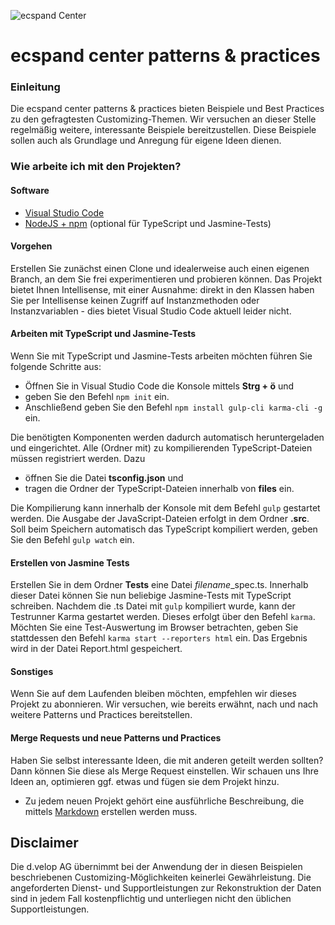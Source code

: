 ![ecspand Center](http://www.d-velop.de/wp-content/uploads/ecspand_3cols.png) 

# ecspand center patterns & practices #


### Einleitung ###

Die ecspand center patterns & practices bieten Beispiele und Best Practices zu den gefragtesten Customizing-Themen. Wir versuchen an dieser Stelle regelmäßig weitere, interessante Beispiele bereitzustellen. Diese Beispiele sollen auch als Grundlage und Anregung für eigene Ideen dienen.

### Wie arbeite ich mit den Projekten? ###

#### Software ####
* [Visual Studio Code](https://code.visualstudio.com/)
* [NodeJS + npm](https://nodejs.org) (optional für TypeScript und Jasmine-Tests)

#### Vorgehen ####

Erstellen Sie zunächst einen Clone und idealerweise auch einen eigenen Branch, an dem Sie frei experimentieren und probieren können. Das Projekt bietet Ihnen Intellisense, 
mit einer Ausnahme: direkt in den Klassen haben  Sie per Intellisense keinen Zugriff auf Instanzmethoden oder Instanzvariablen - dies bietet Visual Studio Code aktuell leider nicht.

#### Arbeiten mit TypeScript und Jasmine-Tests
Wenn Sie mit TypeScript und Jasmine-Tests arbeiten möchten führen Sie folgende Schritte aus:

* Öffnen Sie in Visual Studio Code die Konsole mittels **Strg + ö** und
* geben Sie den Befehl ``` npm init ``` ein.
* Anschließend geben Sie den Befehl ``` npm install gulp-cli karma-cli -g ``` ein.

Die benötigten Komponenten werden dadurch automatisch heruntergeladen und eingerichtet.
Alle (Ordner mit) zu kompilierenden TypeScript-Dateien müssen registriert werden. Dazu
* öffnen Sie die Datei **tsconfig.json** und
* tragen die Ordner der TypeScript-Dateien innerhalb von **files** ein.

Die Kompilierung kann innerhalb der Konsole mit dem Befehl ``` gulp ``` gestartet werden. Die Ausgabe der JavaScript-Dateien erfolgt in dem Ordner **.src**. Soll beim Speichern automatisch das TypeScript
kompiliert werden, geben Sie den Befehl ``` gulp watch ``` ein.

#### Erstellen von Jasmine Tests
Erstellen Sie in dem Ordner **Tests** eine Datei *filename*_spec.ts. Innerhalb dieser Datei können Sie nun beliebige Jasmine-Tests mit TypeScript schreiben.
Nachdem die .ts Datei mit ``` gulp ``` kompiliert wurde, kann der Testrunner Karma gestartet werden. Dieses erfolgt über
den Befehl ``` karma ```. Möchten Sie eine Test-Auswertung im Browser betrachten, geben Sie stattdessen den Befehl ``` karma start --reporters html ```  ein.
Das Ergebnis wird in der Datei Report.html gespeichert.

#### Sonstiges
Wenn Sie auf dem Laufenden bleiben möchten, empfehlen wir dieses Projekt zu abonnieren. Wir versuchen, wie bereits erwähnt, nach und nach weitere Patterns und Practices bereitstellen.

#### Merge Requests und neue Patterns und Practices ####
Haben Sie selbst interessante Ideen, die mit anderen geteilt werden sollten? Dann können Sie diese als Merge Request einstellen. Wir schauen uns Ihre Ideen an, optimieren ggf. etwas und fügen sie dem Projekt hinzu.
* Zu jedem neuen Projekt gehört eine ausführliche Beschreibung, die mittels [Markdown](http://markdowntutorial.com/) erstellen werden muss. 

## Disclaimer ##

Die d.velop AG übernimmt bei der Anwendung der in diesen Beispielen beschriebenen Customizing-Möglichkeiten keinerlei Gewährleistung. Die angeforderten Dienst- und Supportleistungen zur Rekonstruktion der Daten sind in jedem Fall kostenpflichtig und unterliegen nicht den üblichen Supportleistungen.

